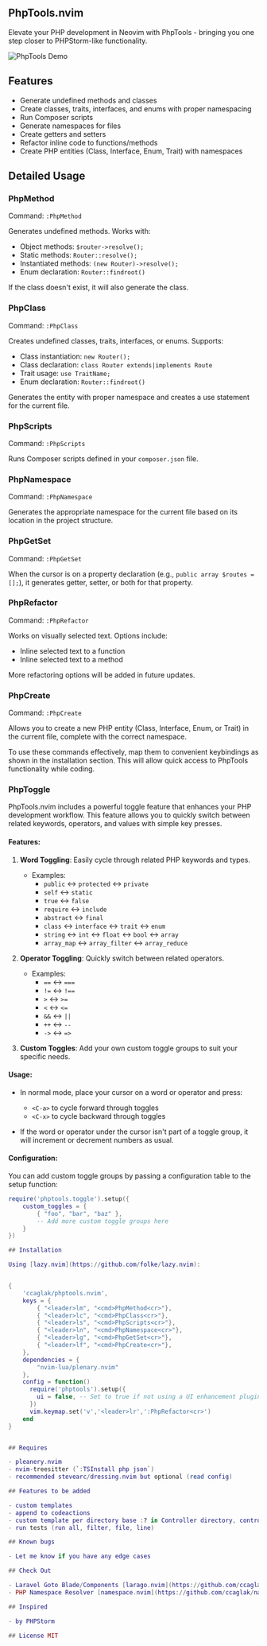 ## PhpTools.nvim

Elevate your PHP development in Neovim with PhpTools - bringing you one step closer to PHPStorm-like functionality.

![PhpTools Demo](https://github.com/ccaglak/phptools.nvim/assets/98365888/b1334c0a-2fc7-4fee-a60e-38bc39252107)

## Features

- Generate undefined methods and classes
- Create classes, traits, interfaces, and enums with proper namespacing
- Run Composer scripts
- Generate namespaces for files
- Create getters and setters
- Refactor inline code to functions/methods
- Create PHP entities (Class, Interface, Enum, Trait) with namespaces

## Detailed Usage

### PhpMethod

Command: `:PhpMethod`

Generates undefined methods. Works with:
- Object methods: `$router->resolve();`
- Static methods: `Router::resolve();`
- Instantiated methods: `(new Router)->resolve();`
- Enum declaration: `Router::findroot()`

If the class doesn't exist, it will also generate the class.

### PhpClass

Command: `:PhpClass`

Creates undefined classes, traits, interfaces, or enums. Supports:
- Class instantiation: `new Router();`
- Class declaration: `class Router extends|implements Route`
- Trait usage: `use TraitName;`
- Enum declaration: `Router::findroot()`

Generates the entity with proper namespace and creates a use statement for the current file.

### PhpScripts

Command: `:PhpScripts`

Runs Composer scripts defined in your `composer.json` file.

### PhpNamespace

Command: `:PhpNamespace`

Generates the appropriate namespace for the current file based on its location in the project structure.

### PhpGetSet

Command: `:PhpGetSet`

When the cursor is on a property declaration (e.g., `public array $routes = [];`), it generates getter, setter, or both for that property.

### PhpRefactor

Command: `:PhpRefactor`

Works on visually selected text. Options include:
- Inline selected text to a function
- Inline selected text to a method

More refactoring options will be added in future updates.

### PhpCreate

Command: `:PhpCreate`

Allows you to create a new PHP entity (Class, Interface, Enum, or Trait) in the current file, complete with the correct namespace.

To use these commands effectively, map them to convenient keybindings as shown in the installation section. This will allow quick access to PhpTools functionality while coding.

### PhpToggle

PhpTools.nvim includes a powerful toggle feature that enhances your PHP development workflow. This feature allows you to quickly switch between related keywords, operators, and values with simple key presses.

#### Features:

1. **Word Toggling**: Easily cycle through related PHP keywords and types.
   - Examples:
     - `public` <-> `protected` <-> `private`
     - `self` <-> `static`
     - `true` <-> `false`
     - `require` <-> `include`
     - `abstract` <-> `final`
     - `class` <-> `interface` <-> `trait` <-> `enum`
     - `string` <-> `int` <-> `float` <-> `bool` <-> `array`
     - `array_map` <-> `array_filter` <-> `array_reduce`

2. **Operator Toggling**: Quickly switch between related operators.
   - Examples:
     - `==` <-> `===`
     - `!=` <-> `!==`
     - `>` <-> `>=`
     - `<` <-> `<=`
     - `&&` <-> `||`
     - `++` <-> `--`
     - `->` <-> `=>`

3. **Custom Toggles**: Add your own custom toggle groups to suit your specific needs.

#### Usage:

- In normal mode, place your cursor on a word or operator and press:
  - `<C-a>` to cycle forward through toggles
  - `<C-x>` to cycle backward through toggles

- If the word or operator under the cursor isn't part of a toggle group, it will increment or decrement numbers as usual.

#### Configuration:

You can add custom toggle groups by passing a configuration table to the setup function:

```lua
require('phptools.toggle').setup({
    custom_toggles = {
        { "foo", "bar", "baz" },
        -- Add more custom toggle groups here
    }
})

## Installation

Using [lazy.nvim](https://github.com/folke/lazy.nvim):


{
    'ccaglak/phptools.nvim',
    keys = {
        { "<leader>lm", "<cmd>PhpMethod<cr>"},
        { "<leader>lc", "<cmd>PhpClass<cr>"},
        { "<leader>ls", "<cmd>PhpScripts<cr>"},
        { "<leader>ln", "<cmd>PhpNamespace<cr>"},
        { "<leader>lg", "<cmd>PhpGetSet<cr>"},
        { "<leader>lf", "<cmd>PhpCreate<cr>"},
    },
    dependencies = {
        "nvim-lua/plenary.nvim"
    },
    config = function()
      require('phptools').setup({
        ui = false, -- Set to true if not using a UI enhancement plugin
      })
      vim.keymap.set('v','<leader>lr',':PhpRefactor<cr>')
    end
}


## Requires

- pleanery.nvim
- nvim-treesitter (`:TSInstall php json`)
- recommended stevearc/dressing.nvim but optional (read config)

## Features to be added

- custom templates
- append to codeactions
- custom template per directory base :? in Controller directory, controller template is generated
- run tests (run all, filter, file, line)

## Known bugs

- Let me know if you have any edge cases

## Check Out

- Laravel Goto Blade/Components [larago.nvim](https://github.com/ccaglak/larago.nvim).
- PHP Namespace Resolver [namespace.nvim](https://github.com/ccaglak/namespace.nvim).

## Inspired

- by PHPStorm

## License MIT
